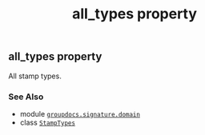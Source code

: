 ﻿---
title: all_types property
second_title: GroupDocs.Signature for Python via .NET API References
description: 
type: docs
url: /python-net/groupdocs.signature.domain/stamptypes/all_types/
is_root: false
weight: 70
---

## all_types property


All stamp types.

### See Also
* module [`groupdocs.signature.domain`](../../)
* class [`StampTypes`](/signature/python-net/groupdocs.signature.domain/stamptypes)
